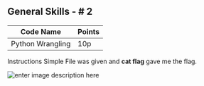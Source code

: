 ## General Skills - # 2

|Code Name|Points  |
|--|--|
| Python Wrangling | 10p |

Instructions Simple File was given and **cat flag** gave me the flag.

![enter image description here](https://imgur.com/w82XSl2.png)